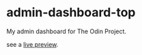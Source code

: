 # admin-dashboard-top
My admin dashboard for The Odin Project.

see a [live preview](https://jsmith-code.github.io/admin-dashboard-top/).